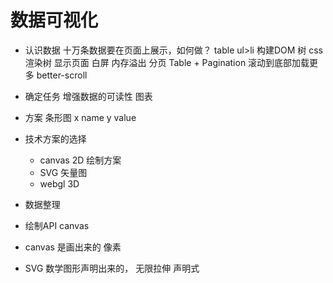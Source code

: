 # 数据可视化

- 认识数据
     十万条数据要在页面上展示，如何做？
     table  ul>li
     构建DOM 树  css渲染树  显示页面 白屏 内存溢出
     分页 Table + Pagination
     滚动到底部加载更多  better-scroll 

- 确定任务
    增强数据的可读性  图表

- 方案  条形图
     x  name 
     y  value 

- 技术方案的选择
     - canvas 2D   绘制方案
     - SVG  矢量图
     - webgl  3D

- 数据整理
- 绘制API canvas
- canvas  是画出来的  像素
- SVG  数学图形声明出来的， 无限拉伸
     声明式


